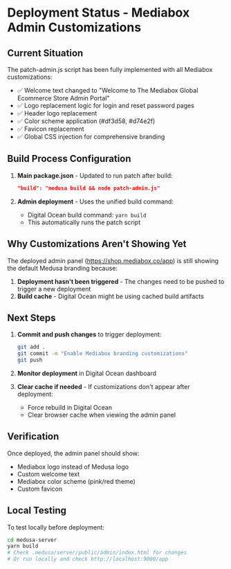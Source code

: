 # Deployment Status - Mediabox Admin Customizations

## Current Situation

The patch-admin.js script has been fully implemented with all Mediabox customizations:
- ✅ Welcome text changed to "Welcome to The Mediabox Global Ecommerce Store Admin Portal"
- ✅ Logo replacement logic for login and reset password pages
- ✅ Header logo replacement
- ✅ Color scheme application (#df3d58, #d74e2f)
- ✅ Favicon replacement
- ✅ Global CSS injection for comprehensive branding

## Build Process Configuration

1. **Main package.json** - Updated to run patch after build:
   ```json
   "build": "medusa build && node patch-admin.js"
   ```

2. **Admin deployment** - Uses the unified build command:
   - Digital Ocean build command: `yarn build`
   - This automatically runs the patch script

## Why Customizations Aren't Showing Yet

The deployed admin panel (https://shop.mediabox.co/app) is still showing the default Medusa branding because:

1. **Deployment hasn't been triggered** - The changes need to be pushed to trigger a new deployment
2. **Build cache** - Digital Ocean might be using cached build artifacts

## Next Steps

1. **Commit and push changes** to trigger deployment:
   ```bash
   git add .
   git commit -m "Enable Mediabox branding customizations"
   git push
   ```

2. **Monitor deployment** in Digital Ocean dashboard

3. **Clear cache if needed** - If customizations don't appear after deployment:
   - Force rebuild in Digital Ocean
   - Clear browser cache when viewing the admin panel

## Verification

Once deployed, the admin panel should show:
- Mediabox logo instead of Medusa logo
- Custom welcome text
- Mediabox color scheme (pink/red theme)
- Custom favicon

## Local Testing

To test locally before deployment:
```bash
cd medusa-server
yarn build
# Check .medusa/server/public/admin/index.html for changes
# Or run locally and check http://localhost:9000/app
